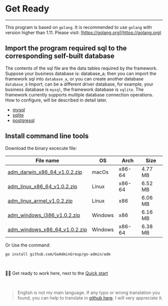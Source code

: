 # Get Ready
---

This program is based on ```golang```. It is recommended to use ```golang``` with version higher than 1.11. Please visit: [https://golang.org](https://golang.org)

## Import the program required sql to the corresponding self-built database

The contents of the sql file are the data tables required by the framework. Suppose your business database is: database_a; then you can import the framework sql into ```database_a```, or you can create another database ```database_b``` Import, can be a different driver database, for example, your business database is ```mysql```, the framework database is ```sqlite```. The framework currently supports multiple database connection operations. How to configure, will be described in detail later.

- [mysql](https://raw.githubusercontent.com/GoAdminGroup/go-admin/master/data/admin.sql)
- [sqlite](https://raw.githubusercontent.com/GoAdminGroup/go-admin/master/data/admin.db)
- [postgresql](https://raw.githubusercontent.com/GoAdminGroup/go-admin/master/data/admin.pgsql)

## Install command line tools

Download the binary excecute file: 

|  File name   | OS  | Arch  | Size  |
|  ----  | ----  | ----  |----  |
| [adm_darwin_x86_64_v1.0.2.zip](http://file.go-admin.cn/go_admin/cli/v1_0_2/adm_darwin_x86_64_v1.0.2.zip)  | macOs | x86-64 | 4.77 MB
| [adm_linux_x86_64_v1.0.2.zip](http://file.go-admin.cn/go_admin/cli/v1_0_2/adm_linux_x86_64_v1.0.2.zip)  | Linux | x86-64   | 6.52 MB
| [adm_linux_armel_v1.0.2.zip](http://file.go-admin.cn/go_admin/cli/v1_0_2/adm_linux_armel_v1.0.2.zip)  | Linux | x86   | 6.06 MB
| [adm_windows_i386_v1.0.2.zip](http://file.go-admin.cn/go_admin/cli/v1_0_2/adm_windows_i386_v1.0.2.zip)  | Windows | x86  |6.16 MB
| [adm_windows_x86_64_v1.0.2.zip](http://file.go-admin.cn/go_admin/cli/v1_0_2/adm_windows_x86_64_v1.0.2.zip)  | Windows | x86-64   |6.38 MB


Or Use the command:

```
go install github.com/GoAdminGroup/go-admin/adm
```

<br>

🍺🍺 Get ready to work here, next to the [Quick start](init-project)

<br>

> English is not my main language. If any typo or wrong translation you found, you can help to translate in [github here](https://github.com/GoAdminGroup/docs). I will very appreciate it.


